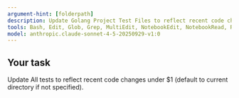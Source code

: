 ```yaml
---
argument-hint: [folderpath]
description: Update Golang Project Test Files to reflect recent code changes.
tools: Bash, Edit, Glob, Grep, MultiEdit, NotebookEdit, NotebookRead, Read, Task, TodoWrite, WebFetch, WebSearch, Write
model: anthropic.claude-sonnet-4-5-20250929-v1:0
---
```


## Your task

Update All tests to reflect recent code changes under $1 (default to current directory if not specified).
